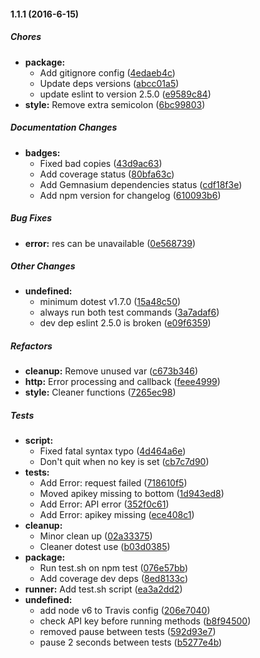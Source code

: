 #### 1.1.1 (2016-6-15)

##### Chores

* **package:**
  * Add gitignore config ([4edaeb4c](https://github.com/fvdm/nodejs-europeana/commit/4edaeb4c580e4cfbcf8a3ac3049b6efbbbf7ea46))
  * Update deps versions ([abcc01a5](https://github.com/fvdm/nodejs-europeana/commit/abcc01a5a3ab9c1f084afa20c15d27e3aa7b1573))
  * update eslint to version 2.5.0 ([e9589c84](https://github.com/fvdm/nodejs-europeana/commit/e9589c846dbba538353eab8a1f0e6553fa9fa86e))
* **style:** Remove extra semicolon ([6bc99803](https://github.com/fvdm/nodejs-europeana/commit/6bc9980301495789a00f2fc0af35318aeef9619f))

##### Documentation Changes

* **badges:**
  * Fixed bad copies ([43d9ac63](https://github.com/fvdm/nodejs-europeana/commit/43d9ac63ebe95026b497043a66f58606738b1f32))
  * Add coverage status ([80bfa63c](https://github.com/fvdm/nodejs-europeana/commit/80bfa63cfb3a4ed75b50f1d324e0f5aef421fe15))
  * Add Gemnasium dependencies status ([cdf18f3e](https://github.com/fvdm/nodejs-europeana/commit/cdf18f3e94f127f12fc9dac4c927ab6e1d26f64c))
  * Add npm version for changelog ([610093b6](https://github.com/fvdm/nodejs-europeana/commit/610093b65ee8ae73353b81a8acbb52f96d7cf83f))

##### Bug Fixes

* **error:** res can be unavailable ([0e568739](https://github.com/fvdm/nodejs-europeana/commit/0e568739cb9fcbc2f59fb67301b0a8c832585f2c))

##### Other Changes

* **undefined:**
  * minimum dotest v1.7.0 ([15a48c50](https://github.com/fvdm/nodejs-europeana/commit/15a48c50f49c1eff07b567e0367532ada5bf33f8))
  * always run both test commands ([3a7adaf6](https://github.com/fvdm/nodejs-europeana/commit/3a7adaf68e43cdab8d5f51634d1584f5b22c9e1e))
  * dev dep eslint 2.5.0 is broken ([e09f6359](https://github.com/fvdm/nodejs-europeana/commit/e09f635924a0d5eb7bee19e8f7f6ec56e39a1283))

##### Refactors

* **cleanup:** Remove unused var ([c673b346](https://github.com/fvdm/nodejs-europeana/commit/c673b346e1f5bedb6db602f44375f3996eb77e6c))
* **http:** Error processing and callback ([feee4999](https://github.com/fvdm/nodejs-europeana/commit/feee499938dc150b56b455c08a0eecbda4b5bff4))
* **style:** Cleaner functions ([7265ec98](https://github.com/fvdm/nodejs-europeana/commit/7265ec98d8fc382afb7346b79ca58fe29b809372))

##### Tests

* **script:**
  * Fixed fatal syntax typo ([4d464a6e](https://github.com/fvdm/nodejs-europeana/commit/4d464a6ee568dd494b5fb48013a659e94dd5fab1))
  * Don't quit when no key is set ([cb7c7d90](https://github.com/fvdm/nodejs-europeana/commit/cb7c7d90af9be73701e60e32e07e9cf6f2a11cfe))
* **tests:**
  * Add Error: request failed ([718610f5](https://github.com/fvdm/nodejs-europeana/commit/718610f589bebea608f1e5bdd830fd8c23e27d24))
  * Moved apikey missing to bottom ([1d943ed8](https://github.com/fvdm/nodejs-europeana/commit/1d943ed8ee7483f49e247d68e558c2f730d444f7))
  * Add Error: API error ([352f0c61](https://github.com/fvdm/nodejs-europeana/commit/352f0c61a613060095c0b4d33dc203a8444aae65))
  * Add Error: apikey missing ([ece408c1](https://github.com/fvdm/nodejs-europeana/commit/ece408c130e0825b6e23fffb46e8d1f8ee4fb896))
* **cleanup:**
  * Minor clean up ([02a33375](https://github.com/fvdm/nodejs-europeana/commit/02a3337519c3c53a6faa07c09c0a51b6f56cb00d))
  * Cleaner dotest use ([b03d0385](https://github.com/fvdm/nodejs-europeana/commit/b03d03852438ec8cdc2b3fd07488db5e2f54e9a8))
* **package:**
  * Run test.sh on npm test ([076e57bb](https://github.com/fvdm/nodejs-europeana/commit/076e57bbf9edac480e4446f4821f141eafd8aec2))
  * Add coverage dev deps ([8ed8133c](https://github.com/fvdm/nodejs-europeana/commit/8ed8133cf7f691535383535008eb8c2251522cfa))
* **runner:** Add test.sh script ([ea3a2dd2](https://github.com/fvdm/nodejs-europeana/commit/ea3a2dd2421432595f8a9fd01001a74898a08ea4))
* **undefined:**
  * add node v6 to Travis config ([206e7040](https://github.com/fvdm/nodejs-europeana/commit/206e70409afd27d1c0cae687fa77c2383ced7e5a))
  * check API key before running methods ([b8f94500](https://github.com/fvdm/nodejs-europeana/commit/b8f945005189773315345136a3cf9b82530f0285))
  * removed pause between tests ([592d93e7](https://github.com/fvdm/nodejs-europeana/commit/592d93e7d1e289f1989fa64064eaa077da2e7ab2))
  * pause 2 seconds between tests ([b5277e4b](https://github.com/fvdm/nodejs-europeana/commit/b5277e4b45689ae7536440f35a357880866c63e3))

